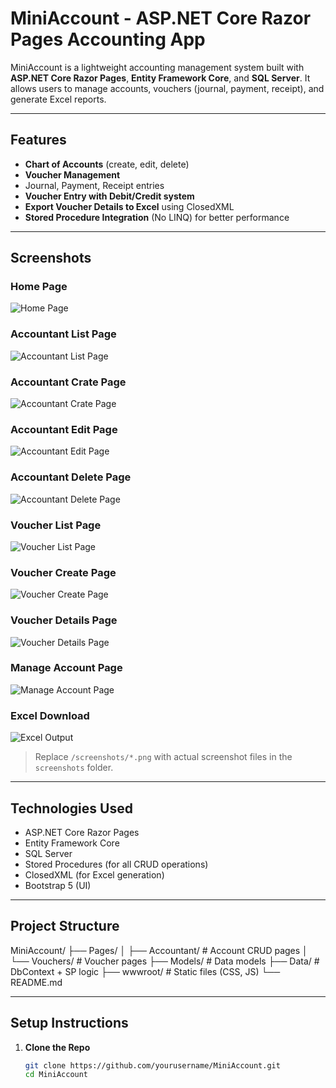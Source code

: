 #  MiniAccount - ASP.NET Core Razor Pages Accounting App

MiniAccount is a lightweight accounting management system built with **ASP.NET Core Razor Pages**, **Entity Framework Core**, and **SQL Server**. It allows users to manage accounts, vouchers (journal, payment, receipt), and generate Excel reports.

---

##  Features

-  **Chart of Accounts** (create, edit, delete)
-  **Voucher Management**
  - Journal, Payment, Receipt entries
-  **Voucher Entry with Debit/Credit system**
- **Export Voucher Details to Excel** using ClosedXML
-  **Stored Procedure Integration** (No LINQ) for better performance

---

##  Screenshots

###  Home Page
![Home Page](MiniAccount/screenshots/HomePage.png)

###  Accountant List Page
![Accountant List Page](MiniAccount/screenshots/AccountantListPage.png)

###  Accountant Crate Page
![Accountant Crate Page](MiniAccount/screenshots/AccountantCreatePage.png)

###  Accountant Edit Page
![Accountant Edit Page](MiniAccount/screenshots/AccountantEditPage.png)

###  Accountant Delete Page
![Accountant Delete Page](MiniAccount/screenshots/AccountantDeletePage.png)

###  Voucher List Page
![Voucher List Page](MiniAccount/screenshots/VoucherListPage.png)

###  Voucher Create Page
![Voucher Create Page](MiniAccount/screenshots/VoucherCreatePage.png)

###  Voucher Details Page
![Voucher Details Page](MiniAccount/screenshots/VoucherDetailsPage.png)

###  Manage Account Page
![Manage Account Page](MiniAccount/screenshots/ManageAccountPage.png)

###  Excel Download
![Excel Output](MiniAccount/screenshots/ExcelOutput.png)

>  Replace `/screenshots/*.png` with actual screenshot files in the `screenshots` folder.

---

##  Technologies Used

- ASP.NET Core Razor Pages
- Entity Framework Core
- SQL Server
- Stored Procedures (for all CRUD operations)
- ClosedXML (for Excel generation)
- Bootstrap 5 (UI)

---

##  Project Structure

MiniAccount/
├── Pages/
│ ├── Accountant/ # Account CRUD pages
│ └── Vouchers/ # Voucher pages
├── Models/ # Data models
├── Data/ # DbContext + SP logic
├── wwwroot/ # Static files (CSS, JS)
└── README.md

---

##  Setup Instructions

1. **Clone the Repo**
   ```bash
   git clone https://github.com/yourusername/MiniAccount.git
   cd MiniAccount